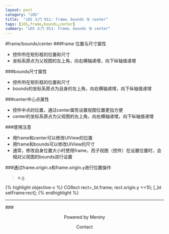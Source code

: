 ```yaml
---
layout: post
category: "iOS"
title:  "iOS 入门 011: frame、bounds 与 center"
tags: [iOS,frame,bounds,center]
summary: "iOS 入门 011: frame、bounds 与 center"
---
```

#frame/bounds/center
###frame	位置与尺寸属性
* 控件所在矩形框的位置和尺寸  
* 坐标系原点为父视图的左上角，向右横轴递增，向下纵轴值递增  

###bounds尺寸属性
* 控件所在矩形框的位置和尺寸  
* bounds的坐标系原点为自身的左上角，向右横轴递增，向下纵轴值递增  

###center中心点属性
* 控件中点的位置，通过center属性设置视图位置更加方便  
* center的坐标系原点为父视图的左上角，向右横轴递增，向下纵轴值递增  

###使用注意
* 用frame和center可以修改UIView的位置  
* 用frame和bounds可以修改UIView的尺寸  
* 通常，修改自身位置大小时使用frame，而子视图（控件）在设置位置时，会相对父视图的bounds进行设置  

###通过frame.origin.x和frame.origin.y进行位置操作
>e.g.

{% highlight objective-c %}
CGRect rect=_bt.frame;
rect.origin.y +=10;
[_bt setFrame:rect];
{% endhighlight %}
    	
***
###<center>Powered by Meniny</center>
<center>Contact <Meniny@qq.com></center>

